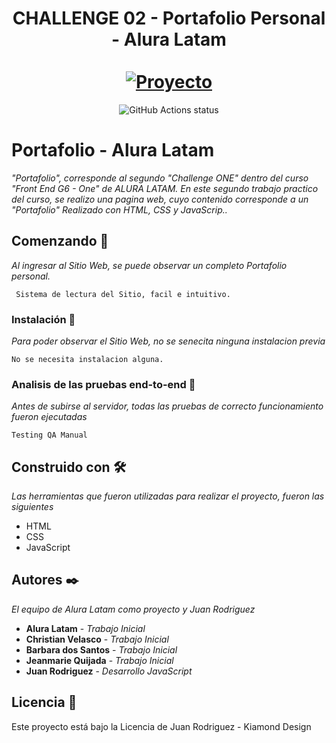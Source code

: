 <div align="center">
  <h1 align="center">
    CHALLENGE 02 - Portafolio Personal - Alura Latam
    <br />
    <br />
    <a href="#">
      <img src="https://userimg-assets.customeriomail.com/images/client-env-113072/1705928205316_Alura%20Challenges_01HMRKX9AM9BT14FAE1STANK7Y.png" alt="Proyecto">
    </a>
  </h1>
</div>

<p align="center">
  <img src="https://github.com/facebook/docusaurus/actions/workflows/tests.yml/badge.svg" alt="GitHub Actions status"></a>  
</p>

# Portafolio - Alura Latam

_"Portafolio", corresponde al segundo "Challenge ONE" dentro del curso "Front End G6 - One" de ALURA LATAM. En este segundo trabajo practico del curso, se realizo una pagina web, cuyo contenido corresponde a un "Portafolio" Realizado con HTML, CSS y JavaScrip.._

## Comenzando 🚀

_Al ingresar al Sitio Web, se puede observar un completo Portafolio personal._

```
 Sistema de lectura del Sitio, facil e intuitivo.
```

### Instalación 🔧

_Para poder observar el Sitio Web, no se senecita ninguna instalacion previa_

```
No se necesita instalacion alguna.
```


### Analisis de las pruebas end-to-end 🔩

_Antes de subirse al servidor, todas las pruebas de correcto funcionamiento fueron ejecutadas_

```
Testing QA Manual
```

## Construido con 🛠️

_Las herramientas que fueron utilizadas para realizar el proyecto, fueron las siguientes_

* HTML
* CSS
* JavaScript

## Autores ✒️

_El equipo de Alura Latam como proyecto y Juan Rodriguez_

* **Alura Latam** - *Trabajo Inicial*
* **Christian Velasco** - *Trabajo Inicial*
* **Barbara dos Santos** - *Trabajo Inicial*
* **Jeanmarie Quijada** - *Trabajo Inicial*
* **Juan Rodriguez** - *Desarrollo JavaScript*

## Licencia 📄

Este proyecto está bajo la Licencia de Juan Rodriguez - Kiamond Design 
